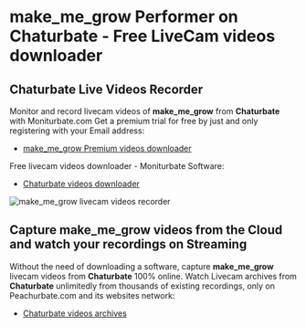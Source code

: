# make_me_grow Performer on Chaturbate - Free LiveCam videos downloader

## Chaturbate Live Videos Recorder

Monitor and record livecam videos of **make_me_grow** from **Chaturbate** with Moniturbate.com
Get a premium trial for free by just and only registering with your Email address:
* [make_me_grow Premium videos downloader](https://moniturbate.com/request-demo-licence-key.html)

Free livecam videos downloader - Moniturbate Software:
* [Chaturbate videos downloader](https://moniturbate.com/moniturbate-download-software.html)

![make_me_grow livecam videos recorder](https://peachurnet.com/templates/moniturbate-software.png)


## Capture make_me_grow videos from the Cloud and watch your recordings on Streaming

Without the need of downloading a software, capture **make_me_grow** livecam videos from **Chaturbate** 100% online.
Watch Livecam archives from **Chaturbate** unlimitedly from thousands of existing recordings, only on Peachurbate.com and its websites network:
* [Chaturbate videos archives](https://peachurnet.com/)